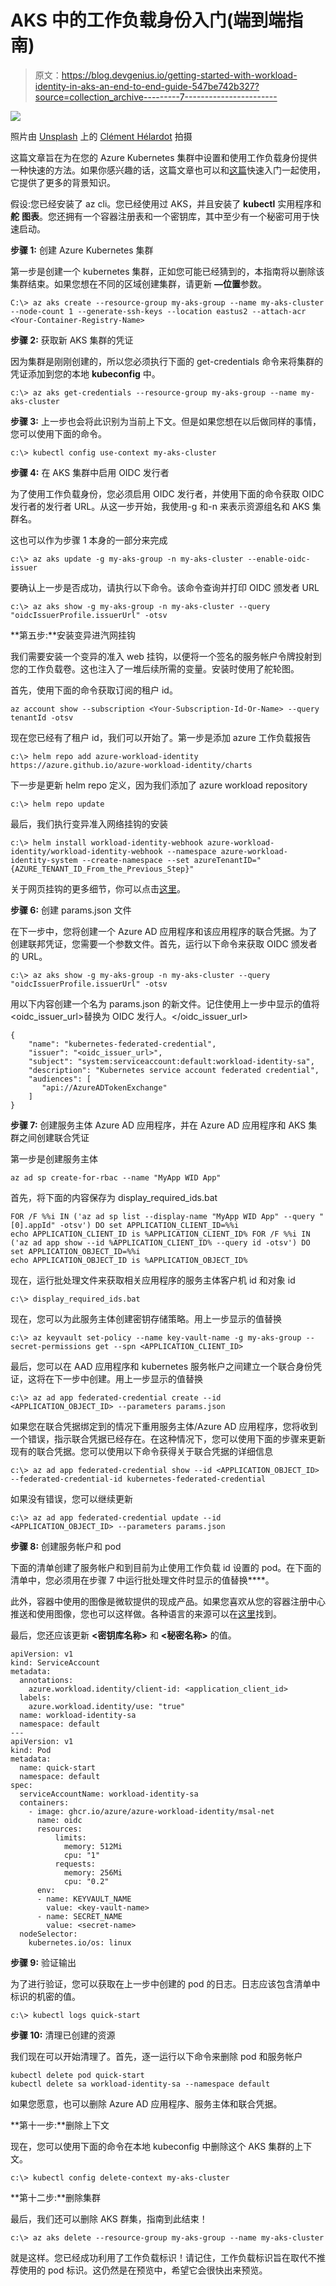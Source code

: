 # AKS 中的工作负载身份入门(端到端指南)

> 原文：<https://blog.devgenius.io/getting-started-with-workload-identity-in-aks-an-end-to-end-guide-547be742b327?source=collection_archive---------7----------------------->

![](img/ff96d4d74e69088e201179535bfb3ef0.png)

照片由 [Unsplash](https://unsplash.com/?utm_source=unsplash&utm_medium=referral&utm_content=creditCopyText) 上的 [Clément Hélardot](https://unsplash.com/@clemhlrdt?utm_source=unsplash&utm_medium=referral&utm_content=creditCopyText) 拍摄

这篇文章旨在为在您的 Azure Kubernetes 集群中设置和使用工作负载身份提供一种快速的方法。如果你感兴趣的话，这篇文章也可以和[这篇](https://azure.github.io/azure-workload-identity/docs/quick-start.html)快速入门一起使用，它提供了更多的背景知识。

假设:您已经安装了 az cli。您已经使用过 AKS，并且安装了 **kubectl** 实用程序和**舵** **图表**。您还拥有一个容器注册表和一个密钥库，其中至少有一个秘密可用于快速启动。

**步骤 1:** 创建 Azure Kubernetes 集群

第一步是创建一个 kubernetes 集群，正如您可能已经猜到的，本指南将以删除该集群结束。如果您想在不同的区域创建集群，请更新 **—位置**参数。

```
C:\> az aks create --resource-group my-aks-group --name my-aks-cluster --node-count 1 --generate-ssh-keys --location eastus2 --attach-acr <Your-Container-Registry-Name>
```

**步骤 2:** 获取新 AKS 集群的凭证

因为集群是刚刚创建的，所以您必须执行下面的 get-credentials 命令来将集群的凭证添加到您的本地 **kubeconfig** 中。

```
c:\> az aks get-credentials --resource-group my-aks-group --name my-aks-cluster
```

**步骤 3:** 上一步也会将此识别为当前上下文。但是如果您想在以后做同样的事情，您可以使用下面的命令。

```
c:\> kubectl config use-context my-aks-cluster 
```

**步骤 4:** 在 AKS 集群中启用 OIDC 发行者

为了使用工作负载身份，您必须启用 OIDC 发行者，并使用下面的命令获取 OIDC 发行者的发行者 URL。从这一步开始，我使用-g 和-n 来表示资源组名和 AKS 集群名。

这也可以作为步骤 1 本身的一部分来完成

```
c:\> az aks update -g my-aks-group -n my-aks-cluster --enable-oidc-issuer
```

要确认上一步是否成功，请执行以下命令。该命令查询并打印 OIDC 颁发者 URL

```
c:\> az aks show -g my-aks-group -n my-aks-cluster --query "oidcIssuerProfile.issuerUrl" -otsv
```

**第五步:**安装变异进汽网挂钩

我们需要安装一个变异的准入 web 挂钩，以便将一个签名的服务帐户令牌投射到您的工作负载卷。这也注入了一堆后续所需的变量。安装时使用了舵轮图。

首先，使用下面的命令获取订阅的租户 id。

```
az account show --subscription <Your-Subscription-Id-Or-Name> --query tenantId -otsv
```

现在您已经有了租户 id，我们可以开始了。第一步是添加 azure 工作负载报告

```
c:\> helm repo add azure-workload-identity https://azure.github.io/azure-workload-identity/charts
```

下一步是更新 helm repo 定义，因为我们添加了 azure workload repository

```
c:\> helm repo update
```

最后，我们执行变异准入网络挂钩的安装

```
c:\> helm install workload-identity-webhook azure-workload-identity/workload-identity-webhook --namespace azure-workload-identity-system --create-namespace --set azureTenantID="{AZURE_TENANT_ID_From_the_Previous_Step}"
```

关于网页挂钩的更多细节，你可以点击[这里](https://azure.github.io/azure-workload-identity/docs/installation/mutating-admission-webhook.html)。

**步骤 6:** 创建 params.json 文件

在下一步中，您将创建一个 Azure AD 应用程序和该应用程序的联合凭据。为了创建联邦凭证，您需要一个参数文件。首先，运行以下命令来获取 OIDC 颁发者的 URL。

```
c:\> az aks show -g my-aks-group -n my-aks-cluster --query "oidcIssuerProfile.issuerUrl" -otsv
```

用以下内容创建一个名为 params.json 的新文件。记住使用上一步中显示的值将<oidc_issuer_url>替换为 OIDC 发行人。</oidc_issuer_url>

```
{    
    "name": "kubernetes-federated-credential",    
    "issuer": "<oidc_issuer_url>",    
    "subject": "system:serviceaccount:default:workload-identity-sa",          
    "description": "Kubernetes service account federated credential",    
    "audiences": [      
       "api://AzureADTokenExchange"    
    ]  
}
```

**步骤 7:** 创建服务主体 Azure AD 应用程序，并在 Azure AD 应用程序和 AKS 集群之间创建联合凭证

第一步是创建服务主体

```
az ad sp create-for-rbac --name "MyApp WID App"
```

首先，将下面的内容保存为 display_required_ids.bat

```
FOR /F %%i IN ('az ad sp list --display-name "MyApp WID App" --query "[0].appId" -otsv') DO set APPLICATION_CLIENT_ID=%%i
echo APPLICATION_CLIENT_ID is %APPLICATION_CLIENT_ID% FOR /F %%i IN ('az ad app show --id %APPLICATION_CLIENT_ID% --query id -otsv') DO set APPLICATION_OBJECT_ID=%%i
echo APPLICATION_OBJECT_ID is %APPLICATION_OBJECT_ID% 
```

现在，运行批处理文件来获取相关应用程序的服务主体客户机 id 和对象 id

```
c:\> display_required_ids.bat
```

现在，您可以为此服务主体创建密钥存储策略。用上一步显示的值替换

```
c:\> az keyvault set-policy --name key-vault-name -g my-aks-group --secret-permissions get --spn <APPLICATION_CLIENT_ID>
```

最后，您可以在 AAD 应用程序和 kubernetes 服务帐户之间建立一个联合身份凭证，这将在下一步中创建。用上一步显示的值替换

```
c:\> az ad app federated-credential create --id <APPLICATION_OBJECT_ID> --parameters params.json
```

如果您在联合凭据绑定到的情况下重用服务主体/Azure AD 应用程序，您将收到一个错误，指示联合凭据已经存在。在这种情况下，您可以使用下面的步骤来更新现有的联合凭据。您可以使用以下命令获得关于联合凭据的详细信息

```
c:\> az ad app federated-credential show --id <APPLICATION_OBJECT_ID> --federated-credential-id kubernetes-federated-credential
```

如果没有错误，您可以继续更新

```
c:\> az ad app federated-credential update --id <APPLICATION_OBJECT_ID> --parameters params.json
```

**步骤 8:** 创建服务帐户和 pod

下面的清单创建了服务帐户和到目前为止使用工作负载 id 设置的 pod。在下面的清单中，您必须用在步骤 7 中运行批处理文件时显示的值替换**<application _ client _ id>**。

此外，容器中使用的图像是微软提供的现成产品。如果您喜欢从您的容器注册中心推送和使用图像，您也可以这样做。各种语言的来源可以在[这里](https://azure.github.io/azure-workload-identity/docs/topics/language-specific-examples/msal.html)找到。

最后，您还应该更新 **<密钥库名称>** 和 **<秘密名称>** 的值。

```
apiVersion: v1
kind: ServiceAccount
metadata:
  annotations:
    azure.workload.identity/client-id: <application_client_id>
  labels:
    azure.workload.identity/use: "true"
  name: workload-identity-sa
  namespace: default
---
apiVersion: v1
kind: Pod
metadata:
  name: quick-start
  namespace: default
spec:
  serviceAccountName: workload-identity-sa
  containers:
    - image: ghcr.io/azure/azure-workload-identity/msal-net
      name: oidc
      resources:
          limits:
            memory: 512Mi
            cpu: "1"
          requests:
            memory: 256Mi
            cpu: "0.2"
      env:
      - name: KEYVAULT_NAME
        value: <key-vault-name>
      - name: SECRET_NAME
        value: <secret-name>
  nodeSelector:
    kubernetes.io/os: linux
```

**步骤 9:** 验证输出

为了进行验证，您可以获取在上一步中创建的 pod 的日志。日志应该包含清单中标识的机密的值。

```
c:\> kubectl logs quick-start
```

**步骤 10:** 清理已创建的资源

我们现在可以开始清理了。首先，逐一运行以下命令来删除 pod 和服务帐户

```
kubectl delete pod quick-start
kubectl delete sa workload-identity-sa --namespace default
```

如果您愿意，也可以删除 Azure AD 应用程序、服务主体和联合凭据。

**第十一步:**删除上下文

现在，您可以使用下面的命令在本地 kubeconfig 中删除这个 AKS 集群的上下文。

```
c:\> kubectl config delete-context my-aks-cluster
```

**第十二步:**删除集群

最后，我们还可以删除 AKS 群集，指南到此结束！

```
c:\> az aks delete --resource-group my-aks-group --name my-aks-cluster
```

就是这样。您已经成功利用了工作负载标识！请记住，工作负载标识旨在取代不推荐使用的 pod 标识。这仍然是在预览中，希望它会很快出来预览。